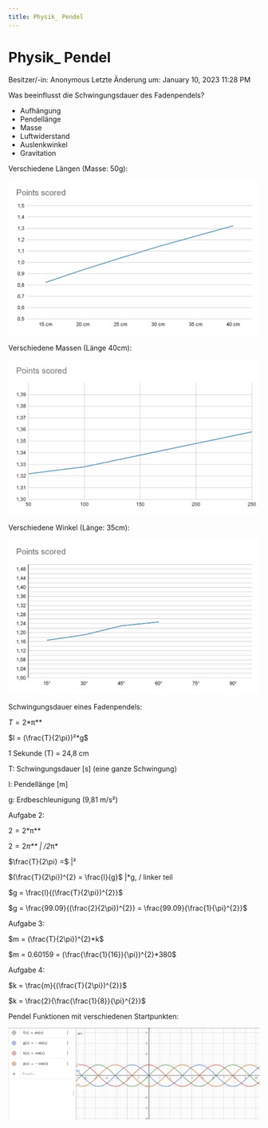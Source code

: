 ```yaml
---
title: Physik_ Pendel
---
```

# Physik_ Pendel

Besitzer/-in: Anonymous
Letzte Änderung um: January 10, 2023 11:28 PM

Was beeinflusst die Schwingungsdauer des Fadenpendels?

- Aufhängung
- Pendellänge
- Masse
- Luftwiderstand
- Auslenkwinkel
- Gravitation

Verschiedene Längen (Masse: 50g):

![Physik_%20Pendel/image1.png](Physik_%20Pendel/image1.png)

Verschiedene Massen (Länge 40cm):

![Physik_%20Pendel/image3.png](Physik_%20Pendel/image3.png)

Verschiedene Winkel (Länge: 35cm):

![Physik_%20Pendel/image4.png](Physik_%20Pendel/image4.png)

Schwingungsdauer eines Fadenpendels:

*T* = 2*π**

$l = (\frac{T}{2\pi})²*g$

1 Sekunde (T) = 24,8 cm

T: Schwingungsdauer [s] (eine ganze Schwingung)

l: Pendellänge [m]

g: Erdbeschleunigung (9,81 m/s²)

Aufgabe 2:

2 = 2*π**

2 = 2*π** | /2*π*

$\frac{T}{2\pi} =$ |²

$(\frac{T}{2\pi})^{2} = \frac{l}{g}$ |*g, / linker teil

$g = \frac{l}{(\frac{T}{2\pi})^{2}}$

$g = \frac{99.09}{(\frac{2}{2\pi})^{2}} = \frac{99.09}{\frac{1}{\pi}^{2}}$

Aufgabe 3:

$m = (\frac{T}{2\pi})^{2}*k$

$m = 0.60159 = (\frac{\frac{1}{16}}{\pi})^{2}*380$

Aufgabe 4:

$k = \frac{m}{(\frac{T}{2\pi})^{2}}$

$k = \frac{2}{\frac{\frac{1}{8}}{\pi}^{2}}$

Pendel Funktionen mit verschiedenen Startpunkten:

![Physik_%20Pendel/image2.png](Physik_%20Pendel/image2.png)
